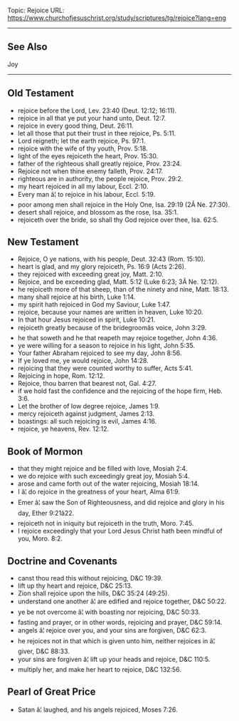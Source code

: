 Topic: Rejoice
URL: https://www.churchofjesuschrist.org/study/scriptures/tg/rejoice?lang=eng

---

## See Also

Joy

---

## Old Testament

- rejoice before the Lord, Lev. 23:40 (Deut. 12:12; 16:11).
- rejoice in all that ye put your hand unto, Deut. 12:7.
- rejoice in every good thing, Deut. 26:11.
- let all those that put their trust in thee rejoice, Ps. 5:11.
- Lord reigneth; let the earth rejoice, Ps. 97:1.
- rejoice with the wife of thy youth, Prov. 5:18.
- light of the eyes rejoiceth the heart, Prov. 15:30.
- father of the righteous shall greatly rejoice, Prov. 23:24.
- Rejoice not when thine enemy falleth, Prov. 24:17.
- righteous are in authority, the people rejoice, Prov. 29:2.
- my heart rejoiced in all my labour, Eccl. 2:10.
- Every man â¦ to rejoice in his labour, Eccl. 5:19.
- poor among men shall rejoice in the Holy One, Isa. 29:19 (2Â Ne. 27:30).
- desert shall rejoice, and blossom as the rose, Isa. 35:1.
- rejoiceth over the bride, so shall thy God rejoice over thee, Isa. 62:5.

## New Testament

- Rejoice, O ye nations, with his people, Deut. 32:43 (Rom. 15:10).
- heart is glad, and my glory rejoiceth, Ps. 16:9 (Acts 2:26).
- they rejoiced with exceeding great joy, Matt. 2:10.
- Rejoice, and be exceeding glad, Matt. 5:12 (Luke 6:23; 3Â Ne. 12:12).
- he rejoiceth more of that sheep, than of the ninety and nine, Matt. 18:13.
- many shall rejoice at his birth, Luke 1:14.
- my spirit hath rejoiced in God my Saviour, Luke 1:47.
- rejoice, because your names are written in heaven, Luke 10:20.
- In that hour Jesus rejoiced in spirit, Luke 10:21.
- rejoiceth greatly because of the bridegroomâs voice, John 3:29.
- he that soweth and he that reapeth may rejoice together, John 4:36.
- ye were willing for a season to rejoice in his light, John 5:35.
- Your father Abraham rejoiced to see my day, John 8:56.
- If ye loved me, ye would rejoice, John 14:28.
- rejoicing that they were counted worthy to suffer, Acts 5:41.
- Rejoicing in hope, Rom. 12:12.
- Rejoice, thou barren that bearest not, Gal. 4:27.
- if we hold fast the confidence and the rejoicing of the hope firm, Heb. 3:6.
- Let the brother of low degree rejoice, James 1:9.
- mercy rejoiceth against judgment, James 2:13.
- boastings: all such rejoicing is evil, James 4:16.
- rejoice, ye heavens, Rev. 12:12.

## Book of Mormon

- that they might rejoice and be filled with love, Mosiah 2:4.
- we do rejoice with such exceedingly great joy, Mosiah 5:4.
- arose and came forth out of the water rejoicing, Mosiah 18:14.
- I â¦ do rejoice in the greatness of your heart, Alma 61:9.
- Emer â¦ saw the Son of Righteousness, and did rejoice and glory in his day, Ether 9:21â22.
- rejoiceth not in iniquity but rejoiceth in the truth, Moro. 7:45.
- I rejoice exceedingly that your Lord Jesus Christ hath been mindful of you, Moro. 8:2.

## Doctrine and Covenants

- canst thou read this without rejoicing, D&C 19:39.
- lift up thy heart and rejoice, D&C 25:13.
- Zion shall rejoice upon the hills, D&C 35:24 (49:25).
- understand one another â¦ are edified and rejoice together, D&C 50:22.
- ye be not overcome â¦ with boasting nor rejoicing, D&C 50:33.
- fasting and prayer, or in other words, rejoicing and prayer, D&C 59:14.
- angels â¦ rejoice over you, and your sins are forgiven, D&C 62:3.
- he rejoices not in that which is given unto him, neither rejoices in â¦ giver, D&C 88:33.
- your sins are forgiven â¦ lift up your heads and rejoice, D&C 110:5.
- multiply her, and make her heart to rejoice, D&C 132:56.

## Pearl of Great Price

- Satan â¦ laughed, and his angels rejoiced, Moses 7:26.

